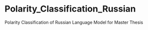 # Polarity_Classification_Russian
Polarity Classification of Russian Language Model for Master Thesis 
